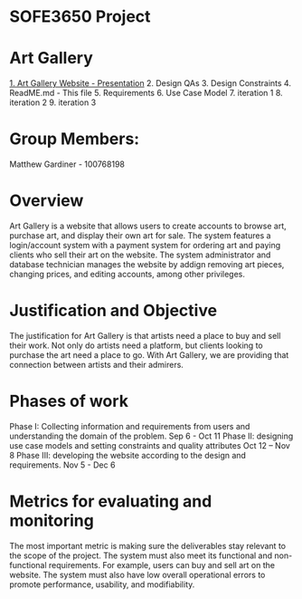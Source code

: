 # SOFE3650 Project
# Art Gallery

[1. Art Gallery Website - Presentation](ART_Gallery_Website.pptx)
2. Design QAs
3. Design Constraints
4. ReadME.md - This file
5. Requirements
6. Use Case Model
7. iteration 1
8. iteration 2
9. iteration 3

# Group Members:
Matthew Gardiner - 100768198

# Overview
Art Gallery is a website that allows users to create accounts to browse art, purchase art, and display their own art for sale.
The system features a login/account system with a payment system for ordering art and paying clients who sell their art on the website.
The system administrator and database technician manages the website by addign removing art pieces, changing prices, and editing accounts, among other privileges.

# Justification and Objective
The justification for Art Gallery is that artists need a place to buy and sell their work. Not only do artists need a platform, but clients looking to purchase the art need a place to go.
With Art Gallery, we are providing that connection between artists and their admirers.

# Phases of work
Phase I: Collecting information and requirements from users and understanding the domain of the problem. Sep 6 - Oct 11 
Phase II: designing use case models and setting constraints and quality attributes Oct 12 – Nov 8
Phase III: developing the website according to the design and requirements. Nov 5 - Dec 6

# Metrics for evaluating and monitoring
The most important metric is making sure the deliverables stay relevant to the scope of the project. 
The system must also meet its functional and non-functional requirements. For example, users can buy and sell art on the website. 
The system must also have low overall operational errors to promote performance, usability, and modifiability.